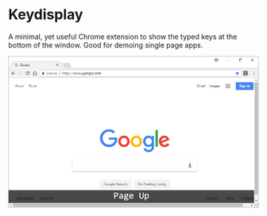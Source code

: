 # Keydisplay

A minimal, yet useful Chrome extension to show the typed keys at the bottom of the window. Good for demoing single page apps.

<img src="keydisplay.png">